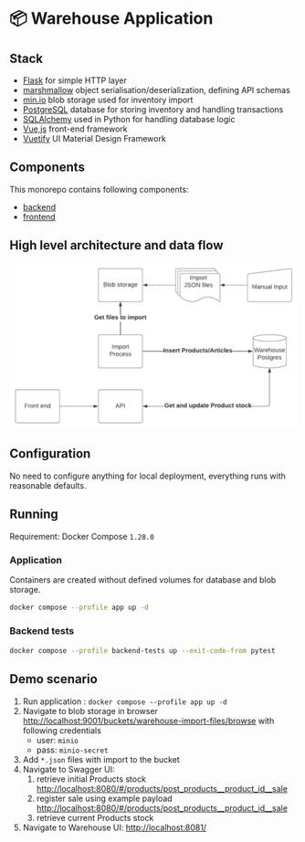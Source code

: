 # 📦 Warehouse Application

## Stack

* [Flask](https://flask.palletsprojects.com/) for simple HTTP layer
* [marshmallow](https://flask.palletsprojects.com/) object serialisation/deserialization, defining API schemas
* [min.io](https://min.io/) blob storage used for inventory import
* [PostgreSQL](https://www.postgresql.org/) database for storing inventory and handling transactions
* [SQLAlchemy](https://www.sqlalchemy.org/) used in Python for handling database logic
* [Vue,js](https://vuejs.org/) front-end framework
* [Vuetify](https://vuetifyjs.com/en/) UI Material Design Framework

## Components

This monorepo contains following components:

* [backend](backend/README.md)
* [frontend](frontend/README.md)

## High level architecture and data flow

![](docs/warehouse-flow.png)

## Configuration

No need to configure anything for local deployment, everything runs with reasonable
defaults.

## Running 

Requirement: Docker Compose `1.28.0` 

### Application

Containers are created without defined volumes for database and blob storage.

```bash
docker compose --profile app up -d 
```

### Backend tests

```bash
docker compose --profile backend-tests up --exit-code-from pytest
```


## Demo scenario

1. Run application : `docker compose --profile app up -d`
2. Navigate to blob storage in browser [http://localhost:9001/buckets/warehouse-import-files/browse](http://localhost:9001/buckets/warehouse-import-files/browse) with following credentials
   * user: `minio`
   * pass: `minio-secret`
3. Add `*.json` files with import to the bucket
4. Navigate to Swagger UI:
   1. retrieve initial Products stock [http://localhost:8080/#/products/post_products__product_id__sale](http://localhost:8080/#/products/post_products__product_id__sale)
   2. register sale using example payload [http://localhost:8080/#/products/post_products__product_id__sale](http://localhost:8080/#/products/post_products__product_id__sale)
   3. retrieve current Products stock
5. Navigate to Warehouse UI: [http://localhost:8081/](http://localhost:8081/)